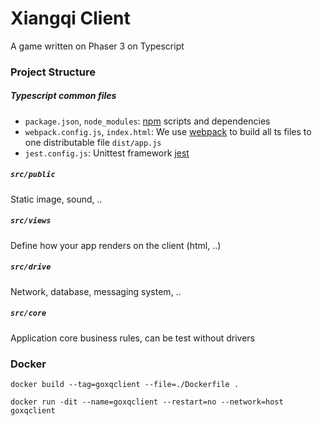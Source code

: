 # Xiangqi Client
A game written on Phaser 3 on Typescript


### Project Structure
##### Typescript common files
* `package.json`, `node_modules`:
[npm](https://github.com/npm/cli) scripts and dependencies
* `webpack.config.js`, `index.html`:
We use [webpack](https://github.com/webpack/webpack) to build all ts 
files to one distributable file `dist/app.js`
* `jest.config.js`:
Unittest framework [jest](https://github.com/facebook/jest)
##### `src/public`
Static image, sound, ..
##### `src/views`
Define how your app renders on the client (html, ..)
##### `src/drive`
Network, database, messaging system, ..
##### `src/core`
Application core business rules, can be test without drivers

### Docker
```docker build --tag=goxqclient --file=./Dockerfile .```  
  
```docker run -dit --name=goxqclient --restart=no --network=host goxqclient```  